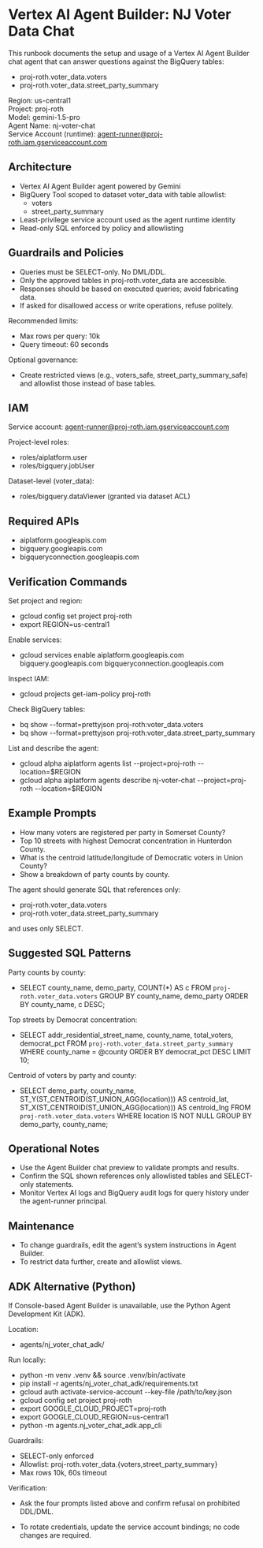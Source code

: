 # Vertex AI Agent Builder: NJ Voter Data Chat

This runbook documents the setup and usage of a Vertex AI Agent Builder chat agent that can answer questions against the BigQuery tables:
- proj-roth.voter_data.voters
- proj-roth.voter_data.street_party_summary

Region: us-central1  
Project: proj-roth  
Model: gemini-1.5-pro  
Agent Name: nj-voter-chat  
Service Account (runtime): agent-runner@proj-roth.iam.gserviceaccount.com

## Architecture

- Vertex AI Agent Builder agent powered by Gemini
- BigQuery Tool scoped to dataset voter_data with table allowlist:
  - voters
  - street_party_summary
- Least-privilege service account used as the agent runtime identity
- Read-only SQL enforced by policy and allowlisting

## Guardrails and Policies

- Queries must be SELECT-only. No DML/DDL.
- Only the approved tables in proj-roth.voter_data are accessible.
- Responses should be based on executed queries; avoid fabricating data.
- If asked for disallowed access or write operations, refuse politely.

Recommended limits:
- Max rows per query: 10k
- Query timeout: 60 seconds

Optional governance:
- Create restricted views (e.g., voters_safe, street_party_summary_safe) and allowlist those instead of base tables.

## IAM

Service account: agent-runner@proj-roth.iam.gserviceaccount.com

Project-level roles:
- roles/aiplatform.user
- roles/bigquery.jobUser

Dataset-level (voter_data):
- roles/bigquery.dataViewer (granted via dataset ACL)

## Required APIs

- aiplatform.googleapis.com
- bigquery.googleapis.com
- bigqueryconnection.googleapis.com

## Verification Commands

Set project and region:
- gcloud config set project proj-roth
- export REGION=us-central1

Enable services:
- gcloud services enable aiplatform.googleapis.com bigquery.googleapis.com bigqueryconnection.googleapis.com

Inspect IAM:
- gcloud projects get-iam-policy proj-roth

Check BigQuery tables:
- bq show --format=prettyjson proj-roth:voter_data.voters
- bq show --format=prettyjson proj-roth:voter_data.street_party_summary

List and describe the agent:
- gcloud alpha aiplatform agents list --project=proj-roth --location=$REGION
- gcloud alpha aiplatform agents describe nj-voter-chat --project=proj-roth --location=$REGION

## Example Prompts

- How many voters are registered per party in Somerset County?
- Top 10 streets with highest Democrat concentration in Hunterdon County.
- What is the centroid latitude/longitude of Democratic voters in Union County?
- Show a breakdown of party counts by county.

The agent should generate SQL that references only:
- proj-roth.voter_data.voters
- proj-roth.voter_data.street_party_summary

and uses only SELECT.

## Suggested SQL Patterns

Party counts by county:
- SELECT county_name, demo_party, COUNT(*) AS c
  FROM `proj-roth.voter_data.voters`
  GROUP BY county_name, demo_party
  ORDER BY county_name, c DESC;

Top streets by Democrat concentration:
- SELECT addr_residential_street_name, county_name, total_voters, democrat_pct
  FROM `proj-roth.voter_data.street_party_summary`
  WHERE county_name = @county
  ORDER BY democrat_pct DESC
  LIMIT 10;

Centroid of voters by party and county:
- SELECT
    demo_party,
    county_name,
    ST_Y(ST_CENTROID(ST_UNION_AGG(location))) AS centroid_lat,
    ST_X(ST_CENTROID(ST_UNION_AGG(location))) AS centroid_lng
  FROM `proj-roth.voter_data.voters`
  WHERE location IS NOT NULL
  GROUP BY demo_party, county_name;

## Operational Notes

- Use the Agent Builder chat preview to validate prompts and results.
- Confirm the SQL shown references only allowlisted tables and SELECT-only statements.
- Monitor Vertex AI logs and BigQuery audit logs for query history under the agent-runner principal.

## Maintenance

- To change guardrails, edit the agent’s system instructions in Agent Builder.
- To restrict data further, create and allowlist views.
## ADK Alternative (Python)

If Console-based Agent Builder is unavailable, use the Python Agent Development Kit (ADK).

Location:
- agents/nj_voter_chat_adk/

Run locally:
- python -m venv .venv && source .venv/bin/activate
- pip install -r agents/nj_voter_chat_adk/requirements.txt
- gcloud auth activate-service-account --key-file /path/to/key.json
- gcloud config set project proj-roth
- export GOOGLE_CLOUD_PROJECT=proj-roth
- export GOOGLE_CLOUD_REGION=us-central1
- python -m agents.nj_voter_chat_adk.app_cli

Guardrails:
- SELECT-only enforced
- Allowlist: proj-roth.voter_data.{voters,street_party_summary}
- Max rows 10k, 60s timeout

Verification:
- Ask the four prompts listed above and confirm refusal on prohibited DDL/DML.

- To rotate credentials, update the service account bindings; no code changes are required.
